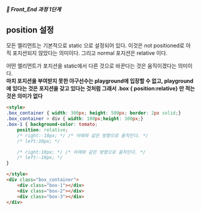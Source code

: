 ##### 🍑  Front_End 과정 1단계 

## position 설정
모든 엘리먼트는 기본적으로 static 으로 설정되어 있다. 이것은 not positioned로 아직 포지션되지 않았다는 의미이다. 
그리고 normal 포지션은 relative 이다.  

어떤 엘리먼트가 포지션을 static에서 다른 것으로 바꾼다는 것은 움직이겠다는 의미이다.   
**마치 포지션을 부여받지 못한 야구선수는 playground에 입장할 수 없고, playground에 있다는 것은  포지션을 갖고 있다는 것처럼
그래서 .box { position:relative} 만 적는것은 의미가 없다**    

```html
<style>
.box_container { width: 300px; height: 500px; border: 2px solid;}
.box_container > div { width: 100px;height: 100px;}
.box-1 { background-color: tomato; 
    position: relative;
    /* right:-10px; */ /* 아래와 같은 방향으로 움직인다. */
    /* left:10px; */

    /* right:10px; */ /* 아래와 같은 방향으로 움직인다. */
    /* left:-10px; */
}

</style>
<div class="box_container">
    <div class="box-1"></div>
    <div class="box-2"></div>
    <div class="box-3"></div>
</div>
```





